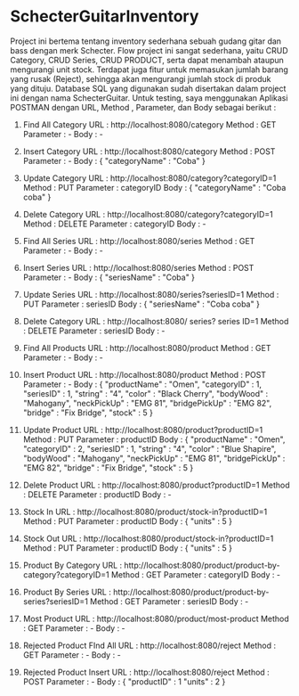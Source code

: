 # SchecterGuitarInventory

Project ini bertema tentang inventory sederhana sebuah gudang gitar dan bass dengan merk Schecter. Flow project ini sangat sederhana, yaitu CRUD Category, CRUD Series, CRUD PRODUCT, serta dapat menambah ataupun mengurangi unit stock. Terdapat juga fitur untuk memasukan jumlah barang yang rusak (Reject), sehingga akan mengurangi jumlah stock di produk  yang dituju.
Database SQL yang digunakan sudah disertakan dalam project ini dengan nama SchecterGuitar.
Untuk testing, saya menggunakan Aplikasi POSTMAN dengan URL, Method , Parameter, dan Body sebagai berikut :

1.	Find All Category
URL		: http://localhost:8080/category
Method	: GET
Parameter	: -
Body		: -

2.	Insert Category
URL		: http://localhost:8080/category
Method	: POST
Parameter	: -
Body		: 	{
    				"categoryName" : "Coba"
}

3.	Update Category
URL		: http://localhost:8080/category?categoryID=1
Method	: PUT
Parameter	: categoryID
Body		: 	{
    				"categoryName" : "Coba coba"
}

4.	Delete Category
URL		: http://localhost:8080/category?categoryID=1
Method	: DELETE
Parameter	: categoryID
Body		: -

5.	Find All Series
URL		: http://localhost:8080/series
Method	: GET
Parameter	: -
Body		: -

6.	Insert Series
URL		: http://localhost:8080/series
Method	: POST
Parameter	: -
Body		: 	{
    				"seriesName" : "Coba"
}

7.	Update Series
URL		: http://localhost:8080/series?seriesID=1
Method	: PUT
Parameter	: seriesID
Body		: 	{
    				"seriesName" : "Coba coba"
}

8.	Delete Category
URL		: http://localhost:8080/ series? series ID=1
Method	: DELETE
Parameter	: seriesID
Body		: -

9.	Find All Products
URL		: http://localhost:8080/product
Method	: GET
Parameter	: -
Body		: -

10.	Insert Product
URL		: http://localhost:8080/product
Method	: POST
Parameter	: -
Body		: 	{
    				"productName" : "Omen",
   				 "categoryID" : 1,
  				 "seriesID" : 1,
    				 "string" : "4",
   			    "color" : "Black Cherry",
            "bodyWood" : "Mahogany",
            "neckPickUp" : "EMG 81",
            "bridgePickUp" : "EMG 82",
            "bridge" : "Fix Bridge",
             "stock" : 5
}

11.	Update Product
URL		: http://localhost:8080/product?productID=1
Method	: PUT
Parameter	: productID
Body		: 	{
    				"productName" : "Omen",
   				 "categoryID" : 2,
  				 "seriesID" : 1,
    				 "string" : "4",
   			    "color" : "Blue Shapire",
            "bodyWood" : "Mahogany",
            "neckPickUp" : "EMG 81",
            "bridgePickUp" : "EMG 82",
            "bridge" : "Fix Bridge",
             "stock" : 5
}

12.	Delete Product
URL		: http://localhost:8080/product?productID=1
Method	: DELETE
Parameter	: productID
Body		: -

13.	Stock In
URL		: http://localhost:8080/product/stock-in?productID=1
Method	: PUT
Parameter	: productID
Body		:   {
               "units" : 5
            }

14.	Stock Out
URL		: http://localhost:8080/product/stock-in?productID=1
Method	: PUT
Parameter	: productID
Body		: {
               "units" : 5
            }

15.	Product By Category
URL		: http://localhost:8080/product/product-by-category?categoryID=1
Method	: GET
Parameter	: categoryID
Body		: -

16.	Product By Series
URL		: http://localhost:8080/product/product-by-series?seriesID=1
Method	: GET
Parameter	: seriesID
Body		: -


17.	Most Product
URL		: http://localhost:8080/product/most-product
Method	: GET
Parameter	: -
Body		: -

18.	Rejected Product FInd All
URL		: http://localhost:8080/reject
Method	: GET
Parameter	: -
Body		: -

19.	Rejected Product Insert
URL		: http://localhost:8080/reject
Method	: POST
Parameter	: -
Body		: {
               "productID" : 1
               "units" : 2
            }
